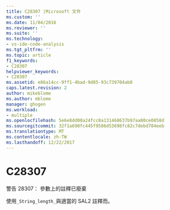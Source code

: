 ```yaml
---
title: C28307 |Microsoft 文件
ms.custom: ''
ms.date: 11/04/2016
ms.reviewer: ''
ms.suite: ''
ms.technology:
- vs-ide-code-analysis
ms.tgt_pltfrm: ''
ms.topic: article
f1_keywords:
- C28307
helpviewer_keywords:
- C28307
ms.assetid: e86a14cc-9ff1-4bad-9d85-93c739704ab8
caps.latest.revision: 2
author: mikeblome
ms.author: mblome
manager: ghogen
ms.workload:
- multiple
ms.openlocfilehash: 5e6e8dd00a24fcc8a131468637b97aa80ce0858d
ms.sourcegitcommit: 32f1a690fc445f9586d53698fc82c7debd784eeb
ms.translationtype: MT
ms.contentlocale: zh-TW
ms.lasthandoff: 12/22/2017
---
```

# <a name="c28307"></a>C28307
警告 28307： 參數上的註釋已廢棄  
  
 使用`_String_length_`與適當的 SAL2 註釋而。